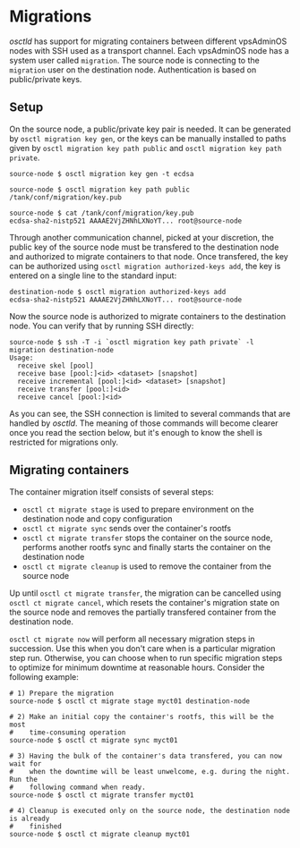# Migrations
*osctld* has support for migrating containers between different vpsAdminOS nodes
with SSH used as a transport channel. Each vpsAdminOS node has a system user
called `migration`. The source node is connecting to the `migration` user on
the destination node. Authentication is based on public/private keys.

## Setup
On the source node, a public/private key pair is needed. It can be generated by
`osctl migration key gen`, or the keys can be manually installed to paths given
by `osctl migration key path public` and `osctl migration key path private`.

```shell
source-node $ osctl migration key gen -t ecdsa

source-node $ osctl migration key path public
/tank/conf/migration/key.pub

source-node $ cat /tank/conf/migration/key.pub
ecdsa-sha2-nistp521 AAAAE2VjZHNhLXNoYT... root@source-node
```

Through another communication channel, picked at your discretion, the public key
of the source node must be transfered to the destination node and authorized to
migrate containers to that node. Once transfered, the key can be authorized
using `osctl migration authorized-keys add`, the key is entered on a single line
to the standard input:

```shell
destination-node $ osctl migration authorized-keys add
ecdsa-sha2-nistp521 AAAAE2VjZHNhLXNoYT... root@source-node
```

Now the source node is authorized to migrate containers to the destination node.
You can verify that by running SSH directly:

```shell
source-node $ ssh -T -i `osctl migration key path private` -l migration destination-node
Usage:
  receive skel [pool]
  receive base [pool:]<id> <dataset> [snapshot]
  receive incremental [pool:]<id> <dataset> [snapshot]
  receive transfer [pool:]<id>
  receive cancel [pool:]<id>
```

As you can see, the SSH connection is limited to several commands that are
handled by *osctld*. The meaning of those commands will become clearer once you
read the section below, but it's enough to know the shell is restricted for
migrations only.

## Migrating containers
The container migration itself consists of several steps:

 - `osctl ct migrate stage` is used to prepare environment on the destination
   node and copy configuration
 - `osctl ct migrate sync` sends over the container's rootfs
 - `osctl ct migrate transfer` stops the container on the source node, performs
   another rootfs sync and finally starts the container on the destination node
 - `osctl ct migrate cleanup` is used to remove the container from the source
   node

Up until `osctl ct migrate transfer`, the migration can be cancelled using
`osctl ct migrate cancel`, which resets the container's migration state on the
source node and removes the partially transfered container from the destination
node.

`osctl ct migrate now` will perform all necessary migration steps in succession.
Use this when you don't care when is a particular migration step run. Otherwise,
you can choose when to run specific migration steps to optimize for minimum
downtime at reasonable hours. Consider the following example:

```shell
# 1) Prepare the migration
source-node $ osctl ct migrate stage myct01 destination-node

# 2) Make an initial copy the container's rootfs, this will be the most
#    time-consuming operation
source-node $ osctl ct migrate sync myct01

# 3) Having the bulk of the container's data transfered, you can now wait for
#    when the downtime will be least unwelcome, e.g. during the night. Run the
#    following command when ready.
source-node $ osctl ct migrate transfer myct01

# 4) Cleanup is executed only on the source node, the destination node is already
#    finished
source-node $ osctl ct migrate cleanup myct01
```
